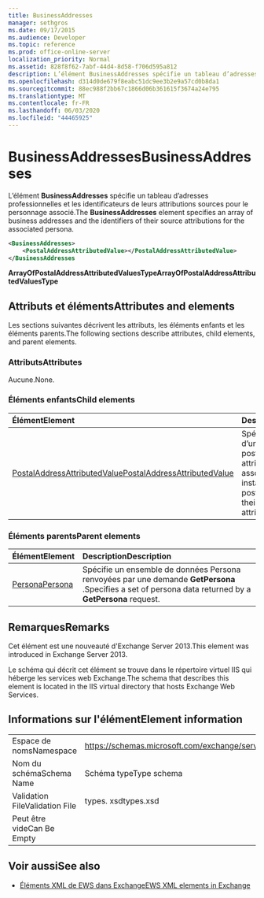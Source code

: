 ```yaml
---
title: BusinessAddresses
manager: sethgros
ms.date: 09/17/2015
ms.audience: Developer
ms.topic: reference
ms.prod: office-online-server
localization_priority: Normal
ms.assetid: 828f8f62-7abf-44d4-8d58-f706d595a812
description: L’élément BusinessAddresses spécifie un tableau d’adresses professionnelles et les identificateurs de leurs attributions sources pour le personnage associé.
ms.openlocfilehash: d314d0de679f8eabc51dc9ee3b2e9a57cd0b8da1
ms.sourcegitcommit: 88ec988f2bb67c1866d06b361615f3674a24e795
ms.translationtype: MT
ms.contentlocale: fr-FR
ms.lasthandoff: 06/03/2020
ms.locfileid: "44465925"
---
```

# <a name="businessaddresses"></a><span data-ttu-id="c901f-103">BusinessAddresses</span><span class="sxs-lookup"><span data-stu-id="c901f-103">BusinessAddresses</span></span>

<span data-ttu-id="c901f-104">L’élément **BusinessAddresses** spécifie un tableau d’adresses professionnelles et les identificateurs de leurs attributions sources pour le personnage associé.</span><span class="sxs-lookup"><span data-stu-id="c901f-104">The **BusinessAddresses** element specifies an array of business addresses and the identifiers of their source attributions for the associated persona.</span></span> 
  
```XML
<BusinessAddresses>
    <PostalAddressAttributedValue></PostalAddressAttributedValue>
</BusinessAddresses
```

 <span data-ttu-id="c901f-105">**ArrayOfPostalAddressAttributedValuesType**</span><span class="sxs-lookup"><span data-stu-id="c901f-105">**ArrayOfPostalAddressAttributedValuesType**</span></span>
## <a name="attributes-and-elements"></a><span data-ttu-id="c901f-106">Attributs et éléments</span><span class="sxs-lookup"><span data-stu-id="c901f-106">Attributes and elements</span></span>

<span data-ttu-id="c901f-107">Les sections suivantes décrivent les attributs, les éléments enfants et les éléments parents.</span><span class="sxs-lookup"><span data-stu-id="c901f-107">The following sections describe attributes, child elements, and parent elements.</span></span>
  
### <a name="attributes"></a><span data-ttu-id="c901f-108">Attributs</span><span class="sxs-lookup"><span data-stu-id="c901f-108">Attributes</span></span>

<span data-ttu-id="c901f-109">Aucune.</span><span class="sxs-lookup"><span data-stu-id="c901f-109">None.</span></span>
  
### <a name="child-elements"></a><span data-ttu-id="c901f-110">Éléments enfants</span><span class="sxs-lookup"><span data-stu-id="c901f-110">Child elements</span></span>

|<span data-ttu-id="c901f-111">**Élément**</span><span class="sxs-lookup"><span data-stu-id="c901f-111">**Element**</span></span>|<span data-ttu-id="c901f-112">**Description**</span><span class="sxs-lookup"><span data-stu-id="c901f-112">**Description**</span></span>|
|:-----|:-----|
|[<span data-ttu-id="c901f-113">PostalAddressAttributedValue</span><span class="sxs-lookup"><span data-stu-id="c901f-113">PostalAddressAttributedValue</span></span>](postaladdressattributedvalue.md) <br/> |<span data-ttu-id="c901f-114">Spécifie une instance d’un tableau d’adresses postales et leurs attributions associées.</span><span class="sxs-lookup"><span data-stu-id="c901f-114">Specifies an instance of an array of postal addresses and their associated attributions.</span></span>  <br/> |
   
### <a name="parent-elements"></a><span data-ttu-id="c901f-115">Éléments parents</span><span class="sxs-lookup"><span data-stu-id="c901f-115">Parent elements</span></span>

|<span data-ttu-id="c901f-116">**Élément**</span><span class="sxs-lookup"><span data-stu-id="c901f-116">**Element**</span></span>|<span data-ttu-id="c901f-117">**Description**</span><span class="sxs-lookup"><span data-stu-id="c901f-117">**Description**</span></span>|
|:-----|:-----|
|[<span data-ttu-id="c901f-118">Persona</span><span class="sxs-lookup"><span data-stu-id="c901f-118">Persona</span></span>](persona.md) <br/> |<span data-ttu-id="c901f-119">Spécifie un ensemble de données Persona renvoyées par une demande **GetPersona** .</span><span class="sxs-lookup"><span data-stu-id="c901f-119">Specifies a set of persona data returned by a **GetPersona** request.</span></span>  <br/> |
   
## <a name="remarks"></a><span data-ttu-id="c901f-120">Remarques</span><span class="sxs-lookup"><span data-stu-id="c901f-120">Remarks</span></span>

<span data-ttu-id="c901f-121">Cet élément est une nouveauté d'Exchange Server 2013.</span><span class="sxs-lookup"><span data-stu-id="c901f-121">This element was introduced in Exchange Server 2013.</span></span>
  
<span data-ttu-id="c901f-122">Le schéma qui décrit cet élément se trouve dans le répertoire virtuel IIS qui héberge les services web Exchange.</span><span class="sxs-lookup"><span data-stu-id="c901f-122">The schema that describes this element is located in the IIS virtual directory that hosts Exchange Web Services.</span></span>
  
## <a name="element-information"></a><span data-ttu-id="c901f-123">Informations sur l'élément</span><span class="sxs-lookup"><span data-stu-id="c901f-123">Element information</span></span>

|||
|:-----|:-----|
|<span data-ttu-id="c901f-124">Espace de noms</span><span class="sxs-lookup"><span data-stu-id="c901f-124">Namespace</span></span>  <br/> |https://schemas.microsoft.com/exchange/services/2006/types  <br/> |
|<span data-ttu-id="c901f-125">Nom du schéma</span><span class="sxs-lookup"><span data-stu-id="c901f-125">Schema Name</span></span>  <br/> |<span data-ttu-id="c901f-126">Schéma type</span><span class="sxs-lookup"><span data-stu-id="c901f-126">Type schema</span></span>  <br/> |
|<span data-ttu-id="c901f-127">Validation File</span><span class="sxs-lookup"><span data-stu-id="c901f-127">Validation File</span></span>  <br/> |<span data-ttu-id="c901f-128">types. xsd</span><span class="sxs-lookup"><span data-stu-id="c901f-128">types.xsd</span></span>  <br/> |
|<span data-ttu-id="c901f-129">Peut être vide</span><span class="sxs-lookup"><span data-stu-id="c901f-129">Can Be Empty</span></span>  <br/> ||
   
## <a name="see-also"></a><span data-ttu-id="c901f-130">Voir aussi</span><span class="sxs-lookup"><span data-stu-id="c901f-130">See also</span></span>



- [<span data-ttu-id="c901f-131">Éléments XML de EWS dans Exchange</span><span class="sxs-lookup"><span data-stu-id="c901f-131">EWS XML elements in Exchange</span></span>](ews-xml-elements-in-exchange.md)

